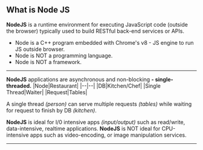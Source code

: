 ## What is Node JS
**NodeJS** is a runtime environment for executing JavaScript code (outside the browser) typically used to build RESTful back-end services or APIs.

 - Node is a C++ program embedded with Chrome's v8 - JS engine to run JS outside browser.
 - Node is NOT a programming language.
 - Node is NOT a framework.
---
**NodeJS** applications are asynchronous and non-blocking **- single-threaded.** 
|Node|Restaurant|
|--|--|
|DB|Kitchen/Chef|
|Single Thread|Waiter|
|Request|Tables|

A single thread *(person)* can serve multiple requests *(tables)* while waiting for request to finish by DB *(kitchen)*.

**NodeJS** is ideal for I/0 intensive apps *(input/output)* such as read/write, data-intensive, realtime applications.
**NodeJS** is NOT ideal for CPU-intensive apps such as video-encoding, or image manipulation services.
___


 


